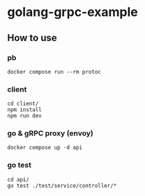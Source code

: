 # golang-grpc-example

## How to use

### pb

```
docker compose run --rm protoc
```

### client

```
cd client/
npm install
npm run dev
```

### go & gRPC proxy (envoy)

```
docker compose up -d api
```

### go test

```
cd api/
go test ./test/service/controller/*
```

